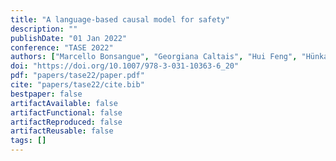 ```yaml
---
title: "A language-based causal model for safety"
description: ""
publishDate: "01 Jan 2022"
conference: "TASE 2022"
authors: ["Marcello Bonsangue", "Georgiana Caltais", "Hui Feng", "Hünkar Can Tunç"]
doi: "https://doi.org/10.1007/978-3-031-10363-6_20"
pdf: "papers/tase22/paper.pdf"
cite: "papers/tase22/cite.bib"
bestpaper: false
artifactAvailable: false
artifactFunctional: false
artifactReproduced: false
artifactReusable: false
tags: []
---
```

